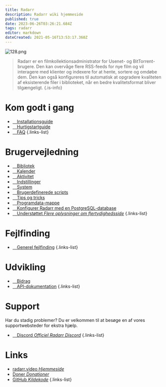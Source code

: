```yaml
---
title: Radarr
description: Radarr wiki hjemmeside
published: true
date: 2023-06-26T03:26:21.684Z
tags: radarr
editor: markdown
dateCreated: 2021-05-16T13:53:17.360Z
---
```


![128.png](/assets/radarr/logos/128.png)

> Radarr er en filmkollektionsadministrator for Usenet- og BitTorrent-brugere. Den kan overvåge flere RSS-feeds for nye film og vil interagere med klienter og indexere for at hente, sortere og omdøbe dem. Den kan også konfigureres til automatisk at opgradere kvaliteten af eksisterende filer i biblioteket, når en bedre kvalitetsformat bliver tilgængeligt.
{.is-info}

# Kom godt i gang

- [<i class="fas fa-plus-square"></i>&emsp;Installationsguide](/radarr/installation)
- [<i class="fas fa-book-open"></i>&emsp;Hurtigstartguide](/radarr/quick-start-guide)
- [<i class="far fa-question-circle"></i>&emsp;FAQ](/radarr/faq)
{.links-list}

# Brugervejledning

- [<i class="fas fa-play"></i>&emsp;Bibliotek](/radarr/library)
- [<i class="fas fa-calendar-alt"></i>&emsp;Kalender](/radarr/calendar)
- [<i class="fas fa-clock"></i>&emsp;Aktivitet](/radarr/activity)
- [<i class="fas fa-cogs"></i>&emsp;Indstillinger](/radarr/settings)
- [<i class="fas fa-laptop"></i>&emsp;System](/radarr/system)
- [<i class="fas fa-scroll"></i>&emsp;Brugerdefinerede scripts](/radarr/custom-scripts)
- [<i class="fas fa-gifts"></i>&emsp;Tips og tricks](/radarr/tips-and-tricks)
- [<i class="fas fa-database"></i>&emsp;Programdata-mappe](/radarr/appdata-directory)
- [<i class="fas fa-server"></i>&emsp;Konfigurer Radarr med en PostgreSQL-database](/radarr/postgres-setup)
- [<i class="fas fa-cogs"></i>&emsp;Understøttet *Flere oplysninger om flertydighedsside*](/radarr/supported)
{.links-list}

# Fejlfinding

- [<i class="far fa-life-ring"></i>&emsp;Generel fejlfinding](/radarr/troubleshooting)
{.links-list}

# Udvikling

- [<i class="fas fa-laptop-code"></i>&emsp;Bidrag](/radarr/contributing)
- [<i class="fas fa-book"></i>&emsp;API-dokumentation](https://radarr.video/docs/api/#/)
{.links-list}

# Support

Har du stadig problemer? Du er velkommen til at besøge en af vores supportwebsteder for ekstra hjælp.

- [<i class="fab fa-discord"></i>&emsp;Discord *Officiel Radarr Discord*](https://radarr.video/discord)
{.links-list}

# Links

- [radarr.video *Hjemmeside*](https://radarr.video)
- [Doner *Donationer*](https://radarr.video/donate)
- [GitHub *Kildekode*](https://github.com/radarr/radarr)
{.links-list}